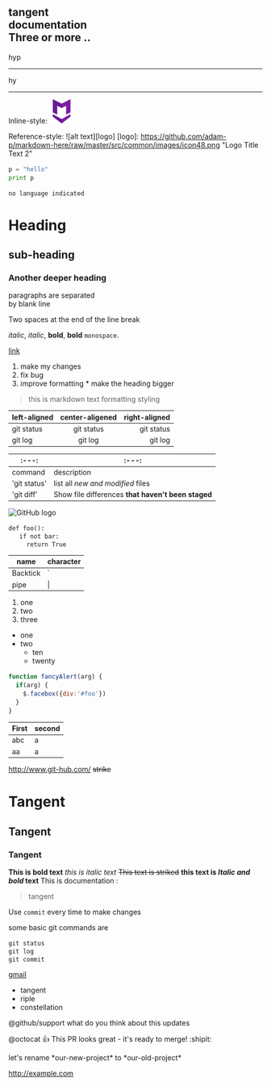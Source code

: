 tangent  
documentation  
Three or more ..
----
hyp
*****
hy
_______





Inline-style:
![alt text](https://github.com/adam-p/markdown-here/raw/master/src/common/images/icon48.png "Logo Title Text 1")

Reference-style:
![alt text][logo]
[logo]: https://github.com/adam-p/markdown-here/raw/master/src/common/images/icon48.png "Logo Title Text 2"

```python
p = "hello"
print p
```
```
no language indicated
```


Heading
=======
sub-heading
------------
### Another deeper heading
paragraphs are separated  
by blank line

Two spaces at the end of the line 
break

*italic*, _italic_, **bold**, __bold__
`monospace`.

[link](http://example.com)


1. make my changes
  1. fix bug
  2. improve formatting
    * make the heading bigger

>this is markdown text formatting styling

| left-aligned | center-aligened | right-aligned |
| :---         | :---:           | ---:          |
| git status   | git status      | git status    |
| git log      | git log         | git log       |

| :---:     | :---:  |
| --- | --- |
| command | description |
| 'git status' | list all *new and modified* files |
| 'git diff' | Show file differences **that haven't been staged** |
 



![GitHub logo](/imgs/logo.png)
```
def foo():
   if not bar:
     return True
```

| name | character |
| ---  | ---       |
| Backtick | `     |
| pipe | \|        |

1. one
2. two
3. three

* one
* two
  * ten
  * twenty
  
```javascript
function fancyAlert(arg) {
  if(arg) {
    $.facebox({div:'#foo'})
  }
}
```
First | second
----- | ------
abc   | a
aa    | a

http://www.git-hub.com/
~~strike~~
# Tangent
## Tangent
### Tangent

**This is bold text**
*this is italic text*
~~This text is striked~~
**this text is _Italic and bold_ text**
 This is documentation :
 >tangent
 
 Use `commit` every time to make changes
 
 some basic git commands are
 ```
 git status
 git log
 git commit
 ```
 [gmail](http://gmail.com)
 
 - tangent
 - riple
 - constellation
 
 @github/support what do you think about this updates
 
 @octocat :+1: This PR looks great - it's ready to merge! :shipit:
 
 let's rename \*our-new-project\* to \*our-old-project\*
 
 <http://example.com>
 
 
 
 
 
 

